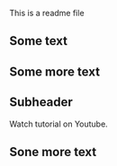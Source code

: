 This is a readme file

## Some text 

## Some more text

## Subheader

Watch tutorial on Youtube.

## Sone more text

